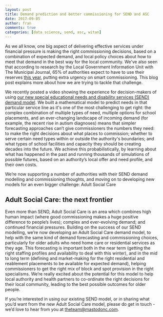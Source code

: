 ```yaml
---
layout: post
title: Demand prediction and better commissioning for SEND and ASC
date: 2017-09-05
author: fran
comments: true
categories: [data science, send, asc, witan]
---
```


As we all know, one big aspect of delivering effective services under
financial pressure is making the right commissioning decisions, based
on a combination of expected demand, and local policy choices about
how to meet that demand in the best way for the local community. We've
also seen that according to research by the Local Government
Information Unit with The Municipal Journal, 65% of authorities expect
to have to use their reserves [this
year](http://www.lgiu.org.uk/report/2017-state-of-local-government-finance-survey/),
putting extra urgency on smart commissioning. This blog post explains
more about how we are trying to tackle that challenge.

<!--more-->

We recently posted a video showing the experience for decision-makers
of using [our new special educational needs and disability services
(SEND) demand
model](/data%20science/send/witan/video/2017/08/17/witan-send.html). We
built a mathematical model to predict needs in that particular service
line as it's one of the most challenging to get right: the complex
combination of multiple types of need, multiple options for school
placements, and an ever-changing landscape of incoming demand (for
example, the recent rise in autism diagnoses) means that simpler
forecasting approaches can’t give commissioners the numbers they need:
to make the right decisions about what places to commission; whether
to serve certain need types within or outside the authority's
boundaries; and what types of school facilities and capacity they
should be creating decades into the future. We achieve this
probabilistically, by learning about what has happened in the past and
running thousands of simulations of possible futures, based on an
authority’s local offer and need profile, and their own costs.

We’re now supporting a number of authorities with their SEND demand
modelling and commissioning thoughts, and moving on to developing new
models for an even bigger challenge: Adult Social Care

## Adult Social Care: the next frontier

Even more than SEND, Adult Social Care is an area which combines high
human impact (where good commissioning makes a huge positive
difference to people’s lives); complex and ever-evolving demand; and
continued financial pressures. Building on the success of our SEND
modelling, we’re now developing an Adult Social Care demand model, to
help with the same kind of demand forecasting and commissioning
choices, particularly for older adults who need home care or
residential services as they age. This forecasting is important both
in the near term (getting the right staffing profiles and availability
to deal with this winter), and in the mid to long term (defining and
market-making for the right residential and reablement placements to
be available for expected demand), helping commissioners to get the
right mix of block and spot provision in the right specialisms. We’re
really excited about the potential for this model to help local
authority and health partners to co-ordinate the right decisions for
their local community, leading to the best possible outcomes for older
people.

If you’re interested in using our existing SEND model, or in sharing
what you’d want from the new Adult Social Care model, please do get in
touch - we’d love to hear from you at
[theteam@mastodonc.com](mailto:theteam@mastodonc.com).
